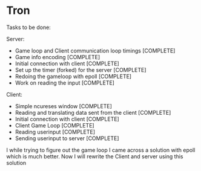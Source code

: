 # Tron
Tasks to be done:

Server:
- Game loop and Client communication loop timings [COMPLETE]
- Game info encoding [COMPLETE]
- Initial connection with client [COMPLETE]
- Set up the timer (forked) for the server [COMPLETE]
- Redoing the gameloop with epoll [COMPLETE]
- Work on reading the input [COMPLETE]



Client:
- Simple ncureses window [COMPLETE]
- Reading and translating data sent from the client [COMPLETE]
- Initial connection with client [COMPLETE]
- Client Game Loop [COMPLETE]
- Reading userinput [COMPLETE]
- Sending userinput to server [COMPLETE]

I while trying to figure out the game loop I came across a solution with epoll which is much better. Now I will rewrite the Client and server using this solution
